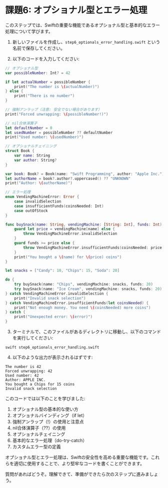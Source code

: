 
# 課題6: オプショナル型とエラー処理

このステップでは、Swiftの重要な機能であるオプショナル型と基本的なエラー処理について学びます。

1. 新しいファイルを作成し、`step6_optionals_error_handling.swift` という名前で保存してください。

2. 以下のコードを入力してください:

```swift
// オプショナル型
var possibleNumber: Int? = 42

if let actualNumber = possibleNumber {
    print("The number is \(actualNumber)")
} else {
    print("There is no number")
}

// 強制アンラップ（注意: 安全でない場合があります）
print("Forced unwrapping: \(possibleNumber!)")

// nil合体演算子
let defaultNumber = 0
let usedNumber = possibleNumber ?? defaultNumber
print("Used number: \(usedNumber)")

// オプショナルチェイニング
struct Book {
    var name: String
    var author: String?
}

var book: Book? = Book(name: "Swift Programming", author: "Apple Inc.")
let authorName = book?.author?.uppercased() ?? "UNKNOWN"
print("Author: \(authorName)")

// エラー処理
enum VendingMachineError: Error {
    case invalidSelection
    case insufficientFunds(coinsNeeded: Int)
    case outOfStock
}

func buySnack(name: String, vendingMachine: [String: Int], funds: Int) throws {
    guard let price = vendingMachine[name] else {
        throw VendingMachineError.invalidSelection
    }
    guard funds >= price else {
        throw VendingMachineError.insufficientFunds(coinsNeeded: price - funds)
    }
    print("You bought a \(name) for \(price) coins")
}

let snacks = ["Candy": 10, "Chips": 15, "Soda": 20]

do {
    try buySnack(name: "Chips", vendingMachine: snacks, funds: 20)
    try buySnack(name: "Ice Cream", vendingMachine: snacks, funds: 20)
} catch VendingMachineError.invalidSelection {
    print("Invalid snack selection")
} catch VendingMachineError.insufficientFunds(let coinsNeeded) {
    print("Not enough money. You need \(coinsNeeded) more coins")
} catch {
    print("Unexpected error: \(error)")
}
```

3. ターミナルで、このファイルがあるディレクトリに移動し、以下のコマンドを実行してください:

```
swift step6_optionals_error_handling.swift
```

4. 以下のような出力が表示されるはずです:

```
The number is 42
Forced unwrapping: 42
Used number: 42
Author: APPLE INC.
You bought a Chips for 15 coins
Invalid snack selection
```

このコードでは以下のことを学びました:

1. オプショナル型の基本的な使い方
2. オプショナルバインディング（if let）
3. 強制アンラップ（!）の使用と注意点
4. nil合体演算子（??）の使用
5. オプショナルチェイニング
6. 基本的なエラー処理（do-try-catch）
7. カスタムエラー型の定義

オプショナル型とエラー処理は、Swiftの安全性を高める重要な機能です。これらを適切に使用することで、より堅牢なコードを書くことができます。

質問があればどうぞ。理解できて、準備ができたら次のステップに進みましょう。
